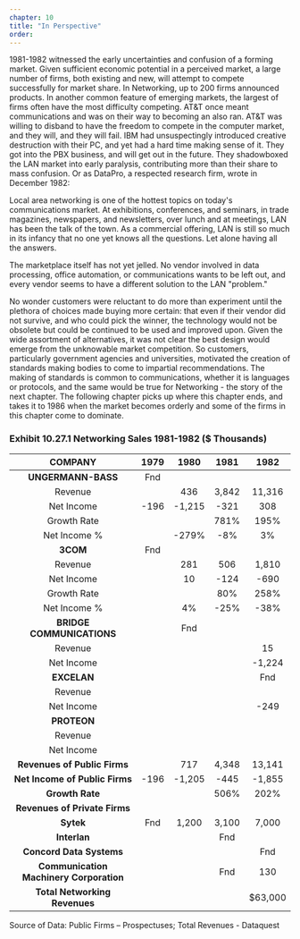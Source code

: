 ```yaml
---
chapter: 10
title: "In Perspective"
order: 
---
```


1981-1982 witnessed the early uncertainties and confusion of a forming market. Given sufficient economic potential in a perceived market, a large number of firms, both existing and new, will attempt to compete successfully for market share. In Networking, up to 200 firms announced products. In another common feature of emerging markets, the largest of firms often have the most difficulty competing. AT&T once meant communications and was on their way to becoming an also ran. AT&T was willing to disband to have the freedom to compete in the computer market, and they will, and they will fail. IBM had unsuspectingly introduced creative destruction with their PC, and yet had a hard time making sense of it. They got into the PBX business, and will get out in the future. They shadowboxed the LAN market into early paralysis, contributing more than their share to mass confusion. Or as DataPro, a respected research firm, wrote in December 1982:

Local area networking is one of the hottest topics on today's communications market. At exhibitions, conferences, and seminars, in trade magazines, newspapers, and newsletters, over lunch and at meetings, LAN has been the talk of the town. As a commercial offering, LAN is still so much in its infancy that no one yet knows all the questions. Let alone having all the answers.

The marketplace itself has not yet jelled. No vendor involved in data processing, office automation, or communications wants to be left out, and every vendor seems to have a different solution to the LAN "problem."

No wonder customers were reluctant to do more than experiment until the plethora of choices made buying more certain: that even if their vendor did not survive, and who could pick the winner, the technology would not be obsolete but could be continued to be used and improved upon. Given the wide assortment of alternatives, it was not clear the best design would emerge from the unknowable market competition. So customers, particularly government agencies and universities, motivated the creation of standards making bodies to come to impartial recommendations. The making of standards is common to communications, whether it is languages or protocols, and the same would be true for Networking - the story of the next chapter. The following chapter picks up where this chapter ends, and takes it to 1986 when the market becomes orderly and some of the firms in this chapter come to dominate.

### Exhibit 10.27.1 Networking Sales 1981-1982 ($ Thousands)

**COMPANY**|**1979**|**1980**|**1981**|**1982**
:-----:|:-----:|:-----:|:-----:|:-----:
**UNGERMANN-BASS**|Fnd| | | 
Revenue| |436|3,842|11,316
Net Income|-196|-1,215|-321|308
Growth Rate| | |781%|195%
Net Income %| |-279%|-8%|3%
**3COM**|Fnd| | | 
Revenue| |281|506|1,810
Net Income| |10|-124|-690
Growth Rate| | |80%|258%
Net Income %| |4%|-25%|-38%
**BRIDGE COMMUNICATIONS**| |Fnd| | 
Revenue| | | |15
Net Income| | | |-1,224
**EXCELAN**| | | |Fnd
Revenue| | | | 
Net Income| | | |-249
**PROTEON**| | | | 
Revenue| | | | 
Net Income| | | | 
**Revenues of Public Firms**| |717|4,348|13,141
**Net Income of Public Firms**|-196|-1,205|-445|-1,855
**Growth Rate**| | |506%|202%
**Revenues of Private Firms**| | | | 
**Sytek**|Fnd|1,200|3,100|7,000
**Interlan**| | |Fnd| 
**Concord Data Systems**| | | |Fnd
**Communication Machinery Corporation**| | |Fnd|130
**Total Networking Revenues**| | | |$63,000

Source of Data: Public Firms – Prospectuses; Total Revenues - Dataquest